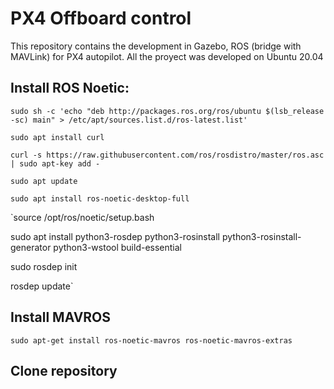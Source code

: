 # PX4 Offboard control
This repository contains the development in Gazebo, ROS (bridge with MAVLink) for PX4 autopilot. All the proyect was developed on Ubuntu 20.04

## Install ROS Noetic:
  
  `sudo sh -c 'echo "deb http://packages.ros.org/ros/ubuntu $(lsb_release -sc) main" > /etc/apt/sources.list.d/ros-latest.list'`
  
  `sudo apt install curl `
  
  `curl -s https://raw.githubusercontent.com/ros/rosdistro/master/ros.asc | sudo apt-key add -` 
  
  `sudo apt update`
  
  `sudo apt install ros-noetic-desktop-full`
  
  `source /opt/ros/noetic/setup.bash

  
  sudo apt install python3-rosdep python3-rosinstall python3-rosinstall-generator python3-wstool build-essential
  
  sudo rosdep init
  
  rosdep update`


## Install MAVROS
  
  `sudo apt-get install ros-noetic-mavros ros-noetic-mavros-extras`

## Clone repository

